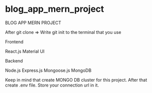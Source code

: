 # blog_app_mern_project

BLOG APP MERN PROJECT

After git clone => Write git init to the terminal that you use

Frontend <br/>

React.js
Material UI

Backend <br/>

Node.js
Express.js
Mongoose.js
MongoDB

Keep in mind that create MONGO DB cluster for this project. After that create .env file. Store your connection url in it.
